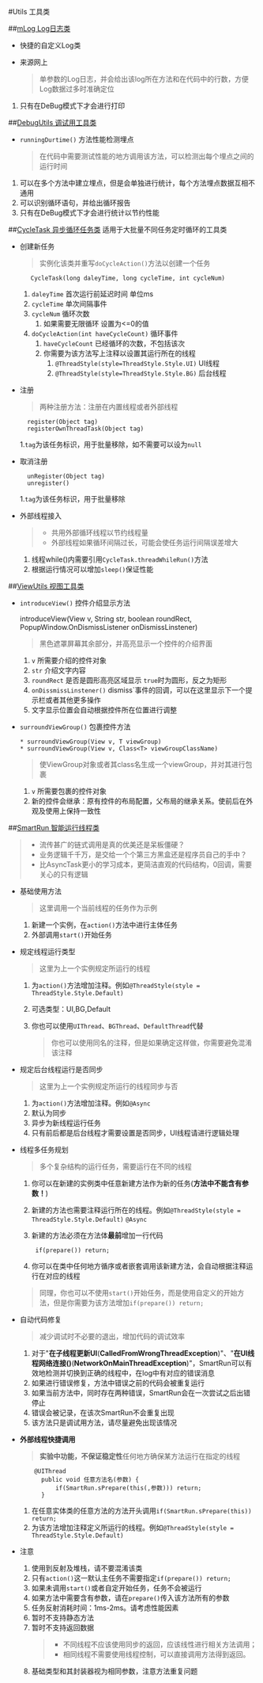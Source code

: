#Utils 工具类





##[mLog Log日志类](mLog.java)

* 快捷的自定义Log类
* 来源网上

     > 单参数的Log日志，并会给出该log所在方法和在代码中的行数，方便Log数据过多时准确定位

1. 只有在DeBug模式下才会进行打印

##[DebugUtils 调试用工具类](DebugUtils.java)
* `runningDurtime()` 方法性能检测埋点

     > 在代码中需要测试性能的地方调用该方法，可以检测出每个埋点之间的运行时间

 1. 可以在多个方法中建立埋点，但是会单独进行统计，每个方法埋点数据互相不通用
 2. 可以识别循环语句，并给出循环报告
 3. 只有在DeBug模式下才会进行统计以节约性能

##[CycleTask 异步循环任务类](CycleTask.java)
    适用于大批量不同任务定时循环的工具类
* 创建新任务
   >实例化该类并重写`doCycleAction()`方法以创建一个任务

         CycleTask(long daleyTime, long cycleTime, int cycleNum)
   1. `daleyTime` 首次运行前延迟时间 单位ms
   2. `cycleTime` 单次间隔事件
   3. `cycleNum` 循环次数
      1. 如果需要无限循环 设置为<=0的值
   4. `doCycleAction(int haveCycleCount)` 循环事件
      1. `haveCycleCount` 已经循环的次数，不包括该次
      2. 你需要为该方法写上注释以设置其运行所在的线程
            1.  `@ThreadStyle(style=ThreadStyle.Style.UI)` UI线程
            2.  `@ThreadStyle(style=ThreadStyle.Style.BG)` 后台线程

* 注册
   >两种注册方法：注册在内置线程或者外部线程

        register(Object tag)
        registerOwnThreadTask(Object tag)

   1.`tag`为该任务标识，用于批量移除，如不需要可以设为`null`
* 取消注册

        unRegister(Object tag)
        unregister()

   1.`tag`为该任务标识，用于批量移除

* 外部线程接入

   >* 共用外部循环线程以节约线程量
   >* 外部线程如果循环间隔过长，可能会使任务运行间隔误差增大

   1. 线程while()内需要引用`CycleTask.threadWhileRun()`方法
   2. 根据运行情况可以增加`sleep()`保证性能


##[ViewUtils 视图工具类](ViewUtils.java)
* `introduceView()` 控件介绍显示方法

     introduceView(View v, String str, boolean roundRect, PopupWindow.OnDismissListener onDismissLinstener)

     > 黑色遮罩屏幕其余部分，并高亮显示一个控件的介绍界面

    1. `v` 所需要介绍的控件对象
    2. `str` 介绍文字内容
    3. `roundRect` 是否是圆形高亮区域显示 `true`时为圆形，反之为矩形
    4. `onDissmissLinstener()` dismiss`事件的回调，可以在这里显示下一个提示栏或者其他更多操作
    5. 文字显示位置会自动根据控件所在位置进行调整

* `surroundViewGroup()` 包裹控件方法

      * surroundViewGroup(View v, T viewGroup)
      * surroundViewGroup(View v, Class<T> viewGroupClassName)
     > 使ViewGroup对象或者其class名生成一个viewGroup，并对其进行包裹

     1. `v` 所需要包裹的控件对象
     2. 新的控件会继承：原有控件的布局配置，父布局的继承关系。使前后在外观及使用上保持一致性







##[SmartRun 智能运行线程类](SmartRun.java)
> * 流传甚广的链式调用是真的优美还是呆板僵硬？
> * 业务逻辑千千万，是交给一个个第三方黑盒还是程序员自己的手中？
> * 比AsyncTask更小的学习成本，更简洁直观的代码结构，0回调，需要关心的只有逻辑

* 基础使用方法

    >这里调用一个当前线程的任务作为示例

    1. 新建一个实例，在`action()`方法中进行主体任务
    2. 外部调用`start()`开始任务
* 规定线程运行类型

    >这里为上一个实例规定所运行的线程

    1. 为`action()`方法增加注释。例如`@ThreadStyle(style = ThreadStyle.Style.Default)`
    2. 可选类型：UI,BG,Default
    3. 你也可以使用`UIThread`、`BGThread`、`DefaultThread`代替

        > 你也可以使用同名的注释，但是如果确定这样做，你需要避免混淆该注释

* 规定后台线程运行是否同步

    >这里为上一个实例规定所运行的线程同步与否

    1. 为`action()`方法增加注释。例如`@Async`
    2. 默认为同步
    3. 异步为新线程运行任务
    4. 只有前后都是后台线程才需要设置是否同步，UI线程请进行逻辑处理

* 线程多任务规划

    >多个复杂结构的运行任务，需要运行在不同的线程

    1. 你可以在新建的实例类中任意新建方法作为新的任务(**方法中不能含有参数！**)
    2. 新建的方法也需要注释运行所在的线程。例如`@ThreadStyle(style = ThreadStyle.Style.Default)` `@Async`
    3. 新建的方法必须在方法体**最前**增加一行代码

            if(prepare()) return;
    4. 你可以在类中任何地方循序或者嵌套调用该新建方法，会自动根据注释运行在对应的线程

    >同理，你也可以不使用`start()`开始任务，而是使用自定义的开始方法，但是你需要为该方法增加`if(prepare()) return;`


* 自动代码修复

    >减少调试时不必要的退出，增加代码的调试效率

    1. 对于"**在子线程更新UI**(**CalledFromWrongThreadException**)"、"**在UI线程网络连接()**(**NetworkOnMainThreadException**)"，SmartRun可以有效地检测并切换到正确的线程中，在log中有对应的错误消息
    2. 如果进行错误修复，方法中错误之前的代码会被重复运行
    3. 如果当前方法中，同时存在两种错误，SmartRun会在一次尝试之后出错停止
    4. 错误会被记录，在该次SmartRun不会重复出现
    5. 该方法只是调试用方法，请尽量避免出现该情况

* **外部线程快捷调用**

    >**实验中功能，不保证稳定性**任何地方确保某方法运行在指定的线程

          @UIThread
            public void 任意方法名(参数) {
                if(SmartRun.sPrepare(this(,参数))) return;
            }

    1. 在任意实体类的任意方法的方法开头调用`if(SmartRun.sPrepare(this)) return;`
    2. 为该方法增加注释定义所运行的线程。例如`@ThreadStyle(style = ThreadStyle.Style.Default)`



* 注意
    1. 使用到反射及堆栈，请不要混淆该类
    2. 只有`action()`这一默认主任务不需要指定`if(prepare()) return;`
    3. 如果未调用`start()`或者自定开始任务，任务不会被运行
    4. 如果方法中需要含有参数，请在`prepare()`传入该方法所有的参数
    5. 任务反射消耗时间：1ms-2ms。请考虑性能因素
    6. 暂时不支持静态方法
    7. 暂时不支持返回数据
        >* 不同线程不应该使用同步的返回，应该线性进行相关方法调用；
       >* 相同线程不需要使用线程控制，可以直接调用方法得到返回。
    8. 基础类型和其封装器视为相同参数，注意方法重复问题
